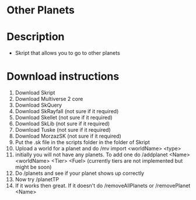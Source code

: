 # Other Planets
# Description

- Skript that allows you to go to other planets

# Download instructions

1) Download Skript
2) Download Multiverse 2 core
3) Download SkQuery
4) Download SkRayfall (not sure if it required)
5) Download Skellet (not sure if it required)
6) Download SkLib (not sure if it required)
7) Download Tuske (not sure if it required)
8) Download MorzazSK (not sure if it required)
9) Put the .sk file in the scripts folder in the folder of Skript
10) Upload a world for a planet and do /mv import \<worldName\> \<type\>
11) initially you will not have any planets. To add one do /addplanet \<Name\> \<worldName\> \<Tier\> \<Fuel\> (currently tiers are not implemented but might be soon)
12) Do /planets and see if your planet shows up correctly
13) Now try /planetTP <Name>
14) If it works then great. If it doesn't do /removeAllPlanets or /removePlanet \<Name\>
